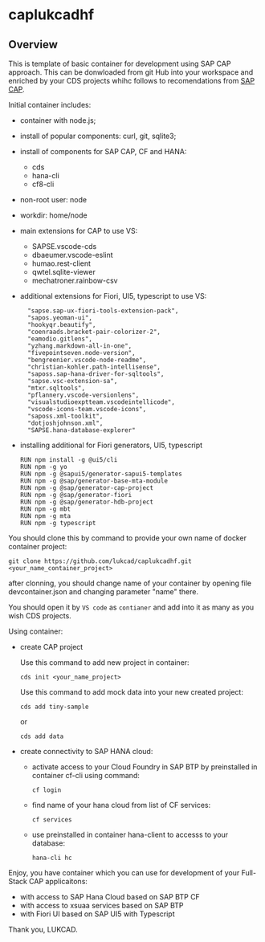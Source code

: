 # caplukcadhf

## Overview

This is template of basic container for development using SAP CAP approach. This can be donwloaded from git Hub into your workspace and enriched by your CDS projects whihc follows to recomendations from [SAP CAP](https://cap.cloud.sap/docs/about/).

Initial container includes:

* container with node.js;
* install of popular components: curl, git, sqlite3;
* install of components for SAP CAP, CF and HANA:
  * cds
  * hana-cli
  * cf8-cli
* non-root user: node
* workdir: home/node
* main extensions for CAP to use VS:
  * SAPSE.vscode-cds
  * dbaeumer.vscode-eslint
  * humao.rest-client
  * qwtel.sqlite-viewer
  * mechatroner.rainbow-csv
* additional extensions for Fiori, UI5, typescript to use VS:

        "sapse.sap-ux-fiori-tools-extension-pack",
        "sapos.yeoman-ui",
        "hookyqr.beautify",
        "coenraads.bracket-pair-colorizer-2",
        "eamodio.gitlens",
        "yzhang.markdown-all-in-one",
        "fivepointseven.node-version",
        "bengreenier.vscode-node-readme",
        "christian-kohler.path-intellisense",
        "saposs.sap-hana-driver-for-sqltools",
        "sapse.vsc-extension-sa",
        "mtxr.sqltools",
        "pflannery.vscode-versionlens",
        "visualstudioexptteam.vscodeintellicode",
        "vscode-icons-team.vscode-icons",
        "saposs.xml-toolkit",
        "dotjoshjohnson.xml",
        "SAPSE.hana-database-explorer" 

* installing additional for Fiori generators, UI5, typescript

      RUN npm install -g @ui5/cli 
      RUN npm -g yo 
      RUN npm -g @sapui5/generator-sapui5-templates
      RUN npm -g @sap/generator-base-mta-module 
      RUN npm -g @sap/generator-cap-project 
      RUN npm -g @sap/generator-fiori
      RUN npm -g @sap/generator-hdb-project 
      RUN npm -g mbt 
      RUN npm -g mta 
      RUN npm -g typescript


You should clone this by command to provide your own name of docker container project:

    git clone https://github.com/lukcad/caplukcadhf.git <your_name_container_project>

after clonning, you should change name of your container by opening file devcontainer.json and changing parameter "name" there.

You should open it by `VS code` as `contianer` and add into it as many as you wish CDS projects.

Using container:

* create CAP project

  Use this command to add new project in container:

      cds init <your_name_project>

  Use this command to add mock data into your new created project:

      cds add tiny-sample

  or

      cds add data

* create connectivity to SAP HANA cloud:

  * activate access to your Cloud Foundry in SAP BTP by preinstalled in container cf-cli using command:

        cf login

  * find name of your hana cloud from list of CF services:

        cf services

  * use preinstalled in container hana-client to accesss to your database:

        hana-cli hc

Enjoy, you have container which you can use for development of your Full-Stack CAP applicaitons:

  * with access to SAP Hana Cloud based on SAP BTP CF
  * with access to xsuaa services based on SAP BTP
  * with Fiori UI based on SAP UI5 with Typescript 

Thank you,
LUKCAD.

